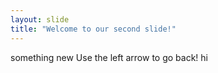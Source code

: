 ```yaml
---
layout: slide
title: "Welcome to our second slide!"
---
```

something new
Use the left arrow to go back!
hi
